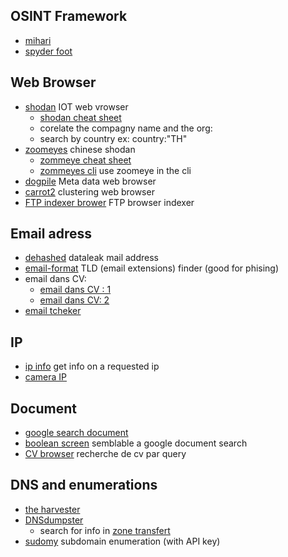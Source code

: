 ## OSINT Framework 
- [mihari](https://github.com/ninoseki/mihari) 
- [spyder foot](https://github.com/smicallef/spiderfoot)

## Web Browser 
- [shodan](https://www.shodan.io/dashboard) IOT web vrowser
	- [shodan cheat sheet](https://cheatography.com/sir-slammington/cheat-sheets/shodan/)
	- corelate the compagny name and the org: 
	- search by country ex:  country:"TH"
- [zoomeyes](https://www.zoomeye.org/) chinese shodan
	-  [zommeye cheat sheet](https://github.com/interference-security/zoomeye-data/blob/master/usage.txt)
	 - [zommeyes cli](https://github.com/knownsec/ZoomEye-python) use zoomeye in the cli 
-  [dogpile](http://www.dogpile.com/) Meta data web browser 
-  [carrot2](https://search.carrot2.org/) clustering web browser 
- [FTP indexer brower](https://www.searchftps.net/) FTP browser indexer
## Email adress
- [dehashed](https://dehashed.com/) dataleak mail address
- [email-format](https://www.email-format.com) TLD (email extensions) finder (good for phising)
- email dans CV: 
	- [email dans CV : 1](https://cse.google.com/cse/publicurl?cx=009679435902400177945:inqfto9vwf4)
	- [email dans CV: 2](https://cse.google.com/cse/publicurl?cx=009462381166450434430:bqcc5oa64z8)
- [email  tcheker](https://tools.emailhippo.com/)
## IP 
- [ip info](https://ipinfo.io/) get info on a requested ip
- [camera IP ](http://www.insecam.org/)
## Document
- [google search document](https://booleanstrings.com/doc-finder-storage/#gsc.tab=0&gsc.q=cegelec%20maroc)
- [boolean screen](https://booleanstrings.com/doc-finder-storage/#gsc.tab=0&gsc.q=cegelec%20maroc) semblable a google document search
- [CV browser](https://booleanstrings.com/hidden-resumes/#gsc.tab=0) recherche de cv par query
## DNS and enumerations 
- [the harvester](https://github.com/laramies/theHarvester)
- [DNSdumpster](https://dnsdumpster.com/)
	- search for info in [zone transfert](https://hackertarget.com/zone-transfer/)
- [sudomy](http://github.com/screetsec/Sudomy) subdomain enumeration (with API key)
